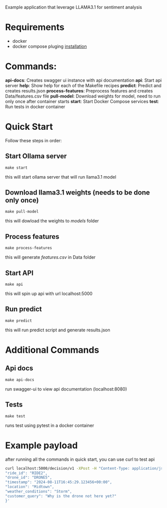 Example application that leverage LLAMA3.1 for sentiment analysis

# Requirements
- docker
- docker compose pluging [installation](https://docs.docker.com/compose/install/linux/)

# Commands:
**api-docs**: Creates swagger ui instance with api documentation
**api**: Start api server
**help**: Show help for each of the Makefile recipes
**predict**: Predict and creates results.json
**process-features**: Preprocess features and creates Data/features.csv file
**pull-model**: Download weights for model, need to run only once after container starts
**start**: Start Docker Compose services
**test**: Run tests in docker container

# Quick Start

Follow these steps in order:

## Start Ollama server

`make start` 

this will start ollama server that will run llama3.1 model

## Download llama3.1 weights (needs to be done only once)

`make pull-model` 

this will dowload the weights to *models* folder

## Process features

`make process-features`

this will generate *features.csv* in Data folder

## Start API

`make api`

this will spin up api with url localhost:5000

## Run predict

`make predict`

this will run predict script and generate results.json


# Additional Commands

## Api docs

`make api-docs`

run swagger-ui to view api documentation (localhost:8080)

## Tests

`make test`

runs test using pytest in a docker container


# Example payload

after running all the commands in quick start, you can use curl to test api

```bash
curl localhost:5000/decision/v1 -XPost -H "Content-Type: application/json"   -d '{
"ride_id": "RIDE2",
"drone_id": "DRONE5",
"timestamp": "2024-08-11T16:45:29.123456+00:00",
"location": "Midtown",
"weather_conditions": "Storm",
"customer_query": "Why is the drone not here yet?"
}'

```

